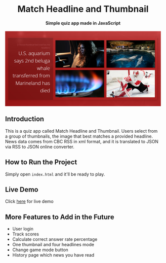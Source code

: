 <h1 align="center">Match Headline and Thumbnail</h1>
<h4 align="center">Simple quiz app made in JavaScript</h4>
<img src="images/app-image.jpg" align="center">

## Introduction
This is a quiz app called Match Headline and Thumbnail. Users select from a group of thumbnails, the image that best matches a provided headline. News data comes from CBC RSS in xml format, and it is translated to JSON via RSS to JSON online converter.

## How to Run the Project
Simply open ``index.html`` and it'll be ready to play.

## Live Demo

Click [here](https://suefrontend.github.io/match-headline-and-thumbnail-vanilla-js/) for live demo


## More Features to Add in the Future
- User login
- Track scores
- Calculate correct answer rate percentage
- One thumbnail and four headlines mode
- Change game mode button
- History page which news you have read
